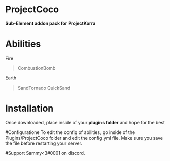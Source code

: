 # ProjectCoco
**Sub-Element addon pack for ProjectKorra**

# Abilities
Fire
> CombustionBomb

Earth
> SandTornado
> QuickSand

# Installation
Once downloaded, place inside of your **plugins folder** and hope for the best

#Configuratione
To edit the config of abilities, go inside of the Plugins/ProjectCoco folder and edit the config.yml file. Make sure you save the file before restarting your server.

#Support
Sammy<3#0001 on discord.




